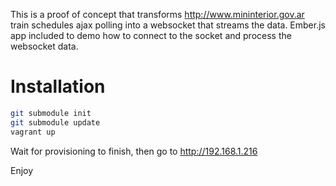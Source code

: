 This is a proof of concept that transforms http://www.mininterior.gov.ar train schedules ajax polling into a websocket that streams the data. Ember.js app included to demo how to connect to the socket and process the websocket data.

# Installation

```bash
git submodule init
git submodule update
vagrant up
```

Wait for provisioning to finish, then go to http://192.168.1.216

Enjoy

